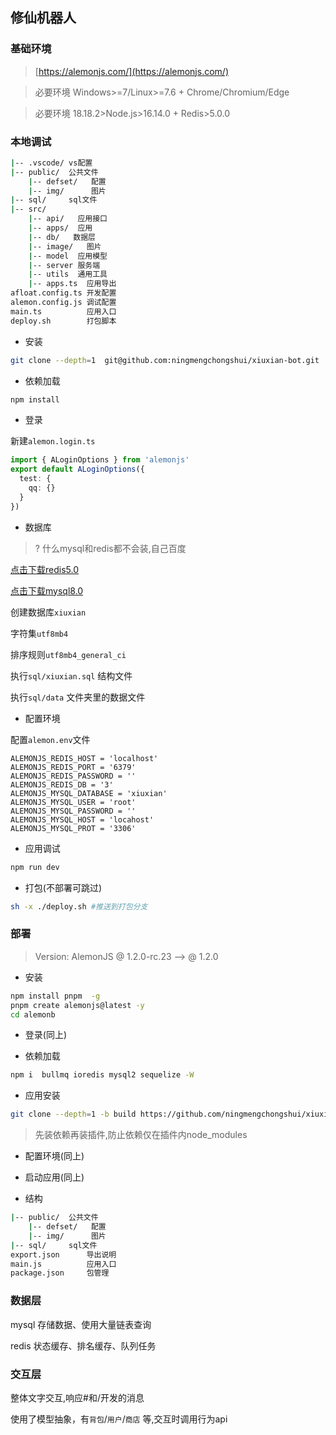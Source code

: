 ## 修仙机器人

### 基础环境

> [https://alemonjs.com/](https://alemonjs.com/)

> 必要环境 Windows>=7/Linux>=7.6 + Chrome/Chromium/Edge

> 必要环境 18.18.2>Node.js>16.14.0 + Redis>5.0.0

### 本地调试

```sh
|-- .vscode/ vs配置
|-- public/  公共文件
    |-- defset/   配置
    |-- img/      图片
|-- sql/     sql文件
|-- src/
    |-- api/   应用接口
    |-- apps/  应用
    |-- db/   数据层
    |-- image/   图片
    |-- model  应用模型
    |-- server 服务端
    |-- utils  通用工具
    |-- apps.ts  应用导出
afloat.config.ts 开发配置
alemon.config.js 调试配置
main.ts          应用入口
deploy.sh        打包脚本
```

- 安装

```sh
git clone --depth=1  git@github.com:ningmengchongshui/xiuxian-bot.git
```

- 依赖加载

```sh
npm install
```

- 登录

新建`alemon.login.ts`

```ts
import { ALoginOptions } from 'alemonjs'
export default ALoginOptions({
  test: {
    qq: {}
  }
})
```

- 数据库

> ? 什么mysql和redis都不会装,自己百度

[点击下载redis5.0](https://github.com/tporadowski/redis/releases)

[点击下载mysql8.0](https://www.mysql.com/)

创建数据库`xiuxian`

字符集`utf8mb4`

排序规则`utf8mb4_general_ci`

执行`sql/xiuxian.sql` 结构文件

执行`sql/data` 文件夹里的数据文件

- 配置环境

配置`alemon.env`文件

```env
ALEMONJS_REDIS_HOST = 'localhost'
ALEMONJS_REDIS_PORT = '6379'
ALEMONJS_REDIS_PASSWORD = ''
ALEMONJS_REDIS_DB = '3'
ALEMONJS_MYSQL_DATABASE = 'xiuxian'
ALEMONJS_MYSQL_USER = 'root'
ALEMONJS_MYSQL_PASSWORD = ''
ALEMONJS_MYSQL_HOST = 'locahost'
ALEMONJS_MYSQL_PROT = '3306'
```

- 应用调试

```sh
npm run dev
```

- 打包(不部署可跳过)

```sh
sh -x ./deploy.sh #推送到打包分支
```

### 部署

> Version: AlemonJS @ 1.2.0-rc.23 --> @ 1.2.0

- 安装

```sh
npm install pnpm  -g
pnpm create alemonjs@latest -y
cd alemonb
```

- 登录(同上)

- 依赖加载

```sh
npm i  bullmq ioredis mysql2 sequelize -W
```

- 应用安装

```sh
git clone --depth=1 -b build https://github.com/ningmengchongshui/xiuxian-bot.git ./plugins/xiuxian-plugin
```

> 先装依赖再装插件,防止依赖仅在插件内node_modules

- 配置环境(同上)

- 启动应用(同上)

- 结构

```sh
|-- public/  公共文件
    |-- defset/   配置
    |-- img/      图片
|-- sql/     sql文件
export.json      导出说明
main.js          应用入口
package.json     包管理
```

### 数据层

mysql 存储数据、使用大量链表查询

redis 状态缓存、排名缓存、队列任务

### 交互层

整体文字交互,响应#和/开发的消息

使用了模型抽象，有`背包`/`用户`/`商店` 等,交互时调用行为api

